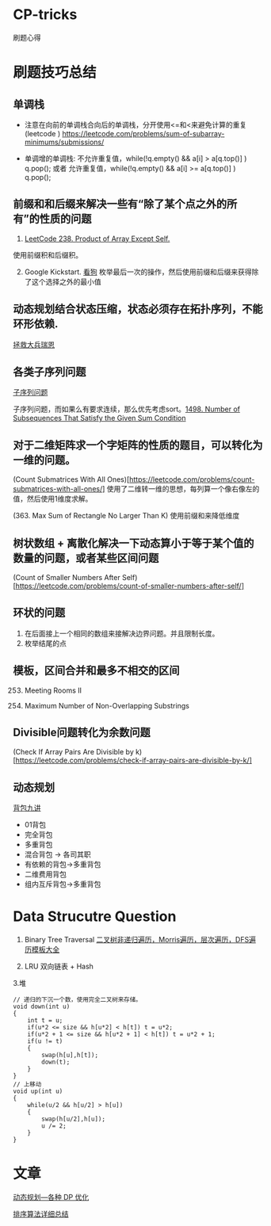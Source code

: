 # CP-tricks
刷题心得

# 刷题技巧总结
## 单调栈
- 注意在向前的单调栈合向后的单调栈，分开使用<=和<来避免计算的重复
(leetcode ) https://leetcode.com/problems/sum-of-subarray-minimums/submissions/

- 单调增的单调栈: 不允许重复值，while(!q.empty() && a[i] > a[q.top()] ) q.pop(); 或者 允许重复值，while(!q.empty() && a[i] >= a[q.top()] ) q.pop();
## 前缀和和后缀来解决一些有“除了某个点之外的所有”的性质的问题

1. [LeetCode 238. Product of Array Except Self.](https://www.acwing.com/solution/content/288/)

使用前缀积和后缀积。

2. Google Kickstart. [看狗](https://www.acwing.com/problem/content/836/)
枚举最后一次的操作，然后使用前缀和后缀来获得除了这个选择之外的最小值

## 动态规划结合状态压缩，状态必须存在拓扑序列，不能环形依赖. 
[拯救大兵瑞恩](https://www.acwing.com/solution/content/14096/)

## 各类子序列问题
[子序列问题](https://www.acwing.com/blog/content/823/)

子序列问题，而如果么有要求连续，那么优先考虑sort。[1498. Number of Subsequences That Satisfy the Given Sum Condition](https://leetcode.com/problems/number-of-subsequences-that-satisfy-the-given-sum-condition/)

## 对于二维矩阵求一个字矩阵的性质的题目，可以转化为一维的问题。
(Count Submatrices With All Ones)[https://leetcode.com/problems/count-submatrices-with-all-ones/]
使用了二维转一维的思想，每列算一个像右像左的值，然后使用1维度求解。

(363. Max Sum of Rectangle No Larger Than K) 使用前缀和来降低维度

## 树状数组 + 离散化解决一下动态算小于等于某个值的数量的问题，或者某些区间问题
(Count of Smaller Numbers After Self)[https://leetcode.com/problems/count-of-smaller-numbers-after-self/]

## 环状的问题
1. 在后面接上一个相同的数组来接解决边界问题。并且限制长度。
2. 枚举结尾的点

## 模板，区间合并和最多不相交的区间
253. Meeting Rooms II

1520. Maximum Number of Non-Overlapping Substrings
## Divisible问题转化为余数问题
(Check If Array Pairs Are Divisible by k)[https://leetcode.com/problems/check-if-array-pairs-are-divisible-by-k/]

## 动态规划
[背包九讲](https://www.acwing.com/blog/content/852/)
- 01背包
- 完全背包
- 多重背包
- 混合背包 -> 各司其职
- 有依赖的背包->多重背包
- 二维费用背包
- 组内互斥背包->多重背包


# Data Strucutre Question
1. Binary Tree Traversal
[二叉树非递归遍历，Morris遍历，层次遍历，DFS遍历模板大全](https://www.acwing.com/blog/content/414/)

2. LRU
双向链表 + Hash

3.堆
```
// 递归的下沉一个数，使用完全二叉树来存储。
void down(int u)
{
    int t = u;
    if(u*2 <= size && h[u*2] < h[t]) t = u*2;
    if(u*2 + 1 <= size && h[u*2 + 1] < h[t]) t = u*2 + 1;
    if(u != t)
    {
        swap(h[u],h[t]);
        down(t);
    }
}
// 上移动
void up(int u)
{
    while(u/2 && h[u/2] > h[u])
    {
        swap(h[u/2],h[u]);
        u /= 2;
    }
}
```

# 文章

[动态规划—各种 DP 优化](https://www.acwing.com/blog/content/630/)

[排序算法详细总结](https://www.acwing.com/blog/content/541/)


